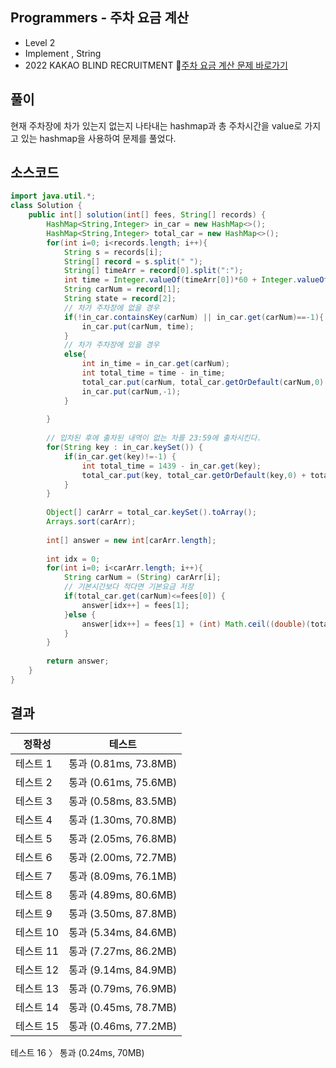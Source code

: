 ## Programmers - 주차 요금 계산 
- Level 2 
- Implement , String 
- 2022 KAKAO BLIND RECRUITMENT
🔗[주차 요금 계산 문제 바로가기](https://programmers.co.kr/learn/courses/30/lessons/92341)


## 풀이

현재 주차장에 차가 있는지 없는지 나타내는 hashmap과 총 주차시간을 value로 가지고 있는 hashmap을 사용하여 문제를 풀었다. 

## 소스코드
~~~java
import java.util.*;
class Solution {
    public int[] solution(int[] fees, String[] records) {
        HashMap<String,Integer> in_car = new HashMap<>();
        HashMap<String,Integer> total_car = new HashMap<>();
        for(int i=0; i<records.length; i++){
            String s = records[i];
            String[] record = s.split(" ");
            String[] timeArr = record[0].split(":");
            int time = Integer.valueOf(timeArr[0])*60 + Integer.valueOf(timeArr[1]);
            String carNum = record[1];
            String state = record[2];
            // 차가 주차장에 없을 경우 
            if(!in_car.containsKey(carNum) || in_car.get(carNum)==-1){
                in_car.put(carNum, time);
            }
            // 차가 주차장에 있을 경우 
            else{
                int in_time = in_car.get(carNum);
                int total_time = time - in_time;
                total_car.put(carNum, total_car.getOrDefault(carNum,0) + total_time);
                in_car.put(carNum,-1);
            }
            
        }
        
        // 입차된 후에 출차된 내역이 없는 차를 23:59에 출차시킨다.
        for(String key : in_car.keySet()) {
        	if(in_car.get(key)!=-1) {
        		int total_time = 1439 - in_car.get(key);
        		total_car.put(key, total_car.getOrDefault(key,0) + total_time);
        	}
        }
        
        Object[] carArr = total_car.keySet().toArray();
		Arrays.sort(carArr);
        
        int[] answer = new int[carArr.length];
        
        int idx = 0;
        for(int i=0; i<carArr.length; i++){
        	String carNum = (String) carArr[i];
        	// 기본시간보다 적다면 기본요금 저장 
            if(total_car.get(carNum)<=fees[0]) {
            	answer[idx++] = fees[1];
            }else {
            	answer[idx++] = fees[1] + (int) Math.ceil((double)(total_car.get(carNum)-fees[0])/fees[2]) * fees[3];
            }
        }
        
        return answer;
    }
}
~~~

## 결과 

| 정확성  | 테스트 |
|----|----|
|테스트 1 |	통과 (0.81ms, 73.8MB)|
|테스트 2 |	통과 (0.61ms, 75.6MB)|
|테스트 3 |	통과 (0.58ms, 83.5MB)|
|테스트 4 |	통과 (1.30ms, 70.8MB)|
|테스트 5 |	통과 (2.05ms, 76.8MB)|
|테스트 6 |	통과 (2.00ms, 72.7MB)|
|테스트 7 |	통과 (8.09ms, 76.1MB)|
|테스트 8 |	통과 (4.89ms, 80.6MB)|
|테스트 9 |	통과 (3.50ms, 87.8MB)|
|테스트 10|	통과 (5.34ms, 84.6MB)|
|테스트 11 |	통과 (7.27ms, 86.2MB)|
|테스트 12 |	통과 (9.14ms, 84.9MB)|
|테스트 13 |	통과 (0.79ms, 76.9MB)|
|테스트 14 |	통과 (0.45ms, 78.7MB)|
|테스트 15 |	통과 (0.46ms, 77.2MB)|
테스트 16 〉	통과 (0.24ms, 70MB)